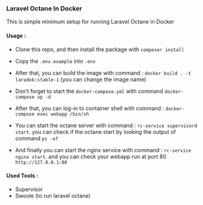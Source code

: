 ### Laravel Octane In Docker

This is simple minimum setup for running Laravel Octane in Docker

#### Usage : 

* Clone this repo, and then install the package with `composer install`
* Copy the `.env.example` into `.env`
* After that, you can build the image with command : `docker build . -t laradok:stable-1` (you can change the image name)
* Don't forget to start the `docker-compose.yml` with command `docker-compose up -d`
* After that, you can log-in to container shell with command : `docker-compose exec webapp /bin/sh`
* You can start the octane server with command : `rc-service supervisord start`. you can check if the octane start by looking the output
of command `ps -ef`

* And finally you can start the nginx service with command : `rc-service nginx start`. and you can check your webapp run at port 80
`http://127.0.0.1:80`


#### Used Tools : 

* Supervisor
* Swoole (to run laravel octane)
